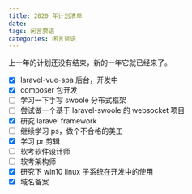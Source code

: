```yaml
---
title: 2020 年计划清单
date:
tags: 闲言赘语
categories: 闲言赘语
---
```


上一年的计划还没有结束，新的一年它就已经来了。

* [x] laravel-vue-spa 后台，开发中
* [x] composer 包开发
* [ ] 学习一下手写 swoole 分布式框架
* [ ] 尝试做一个基于 laravel-swoole 的 websocket 项目
* [x] 研究 laravel framework
* [ ] 继续学习 ps，做个不合格的美工
* [x] 学习 pr 剪辑
* [ ] 软考软件设计师
* [ ] ~~软考架构师~~
* [x] 研究下 win10 linux 子系统在开发中的使用
* [x] 域名备案
